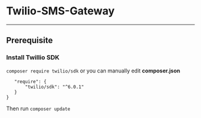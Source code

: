 # Twilio-SMS-Gateway
<hr>

## Prerequisite
### Install Twillio SDK
``` composer require twilio/sdk ```
or you can manually edit <strong> composer.json </strong> <br>
 ``` {
    "require": {
        "twilio/sdk": "^6.0.1"
    }
}
```
Then run
``` composer update ```


